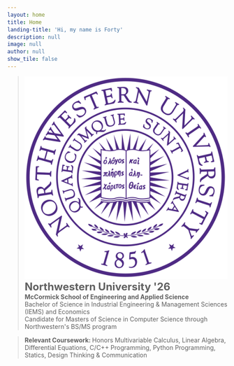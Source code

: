 ```yaml
---
layout: home
title: Home
landing-title: 'Hi, my name is Forty'
description: null
image: null
author: null
show_tile: false
---
```


<blockquote>
<div class="row">
<img id="nu" src="assets/images/Northwestern.png">
<div>
<b style="font-size:24px;">Northwestern University '26</b> 
<br/> <strong>McCormick School of Engineering and Applied Science</strong>
<br/> Bachelor of Science in Industrial Engineering & Management Sciences (IEMS) and Economics 
<br/> Candidate for Masters of Science in Computer Science through Northwestern's BS/MS program</div>
</div>
</blockquote>

<blockquote>
    <b> Relevant Coursework: </b> Honors Multivariable Calculus, Linear Algebra, Differential Equations, C/C++ Programming, Python Programming, Statics, Design Thinking & Communication
</blockquote>